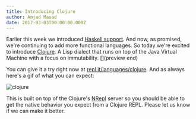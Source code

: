 ```yaml
---
title: Introducing Clojure
author: Amjad Masad
date: 2017-03-03T00:00:00.000Z
---
```


Earlier this week we introduced [Haskell support](haskell). And now, as promised,
we're continuing to add more functional languages. So today we're excited to introduce
[Clojure](https://clojure.org/). A Lisp dialect that runs on top of the Java
Virtual Machine with a focus on immutability. [](preview end)

You can give it a try right now at
[repl.it/languages/clojure](https://repl.it/languages/clojure). And as always
here's a gif of what you can expect:

![clojure](http://i.giphy.com/DKr1F56VNgGNa.gif)

This is built on top of the Clojure's
[NRepl](https://github.com/clojure/tools.nrepl) server so you should be able to
get the native behavior you expect from a Clojure REPL. Please let us know if we
can make it better.
